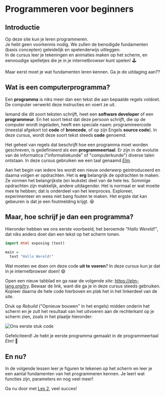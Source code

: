 # Programmeren voor beginners

## Introductie

Op deze site kun je leren programmeren.  
Je hebt geen voorkennis nodig.
We zullen de benodigde fundamenten (basis concepten)
geleidelijk en spelenderwijs uitleggen.  
In de cursus leer je tekeningen en animaties maken
op het scherm, en eenvoudige spelletjes die je
in je internetbrowser kunt spelen! 🕹

Maar eerst moet je wat fundamenten leren kennen.
Ga je de uitdaging aan??

## Wat is een computerprogramma?

Een **programma** is niks meer dan een tekst die
aan bepaalde regels voldoet. De computer verwerkt
deze instructies en voert ze uit.

Iemand die dit soort teksten schrijft, heet een
**software developer** of een **programmeur**.
En het soort tekst dat deze persoon schrijft,
die op de computer wordt ingeladen, heeft een
speciale naam: programmeercode (meestal afgekort
tot **code** of **broncode**, of op zijn Engels
**source code**).
In deze cursus, wordt deze soort tekst steeds
**code** genoemd.

Het geheel van regels dat beschrijft hoe een
programma moet worden geschreven, is gedefinieerd
als een **programmeertaal**.
Er zijn in de evolutie van de informatica ("informatiekunde"
of "computerkunde") diverse talen ontstaan.
In deze cursus gebruiken we een taal genaamd
*<a href='https://elm-lang.org/' target='_blank'>Elm</a>*.

Aan het begin van iedere les wordt een nieuw onderwerp
geintroduceerd en daarna volgen er opdrachten.
Het is **erg** belangrijk de opdrachten te maken. Ze
vormen het belangrijkste (en leukste) deel van de
hele les.
Sommige opdrachten zijn makkelijk, andere uitdagender.
Het is normaal er wat moeite mee te hebben; dat is onderdeel
van het leerproces.
Exploreer, experimenteer en wees niet bang fouten te maken.
Het ergste dat kan gebeuren is dat je een foutmelding krijgt. 😆

## Maar, hoe schrijf je dan een programma?

Hieronder hebben we ons eerste voorbeeld, het beroemde
_"Hallo Wereld!"_, dat niks anders doet dan een tekst op het
scherm tonen.

```haskell
import Html exposing (text)

main =
  text "Hallo Wereld!"
```

Wat moeten we doen om deze code **uit te voeren**?
In deze cursus kun je dat in je internetbrowser doen! 😄

Open een nieuw tabblad en ga naar de volgende *site*:
<a href=https://elm-lang.org/try target='_blank'>https://elm-lang.org/try</a>.
Bewaar de link, want die ga je in deze cursus steeds gebruiken.
Kopieer daarna de hele code hierboven en plak het in het linkerdeel van de *site*.

Druk op *Rebuild* ("Opnieuw bouwen" in het engels) midden onderin het scherm en je zult het resultaat van het uitvoeren aan de rechterkant op je scherm zien, zoals in het plaatje hieronder:

![Ons eerste stuk code](resources/elm-lang-try-ola-mundo.png)

Gefeliciteerd! Je hebt je eerste programma gemaakt in de programmeertaal *Elm*! 🎉

## En nu?

In de volgende lessen leer je figuren te tekenen op het scherm
en leer je een aantal fundamenten van het programmeren kennen.
Je leert wat functies zijn, parameters en nog veel meer!

Ga nu door met [Les 2](les_2.html), veel succes!
